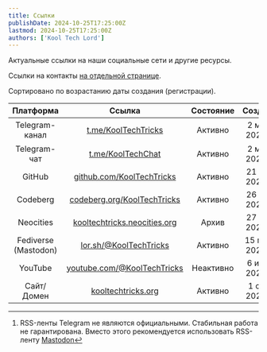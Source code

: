 ```yaml
---
title: Ссылки
publishDate: 2024-10-25T17:25:00Z
lastmod: 2024-10-25T17:25:00Z
authors: ['Kool Tech Lord']
---
```


Актуальные ссылки на наши социальные сети и другие ресурсы.

<!--more-->

Ссылки на контакты [на отдельной странице](/faq/contact).

Сортировано по возрастанию даты создания (регистрации).

|      Платформа     |            Ссылка            |Состояние|    Создано    | RSS-лента |
|:------------------:|:----------------------------:|:-------:|:-------------:|:---------:|
|   Telegram-канал   |     [t.me/KoolTechTricks]    | Активно |2 мар. 2023 г. |[RSS-Bridge] или [RSSHub] [^1]
|    Telegram-чат    |      [t.me/KoolTechChat]     | Активно |2 мар. 2023 г. |—
|       GitHub       |  [github.com/KoolTechTricks] | Активно |21 авг. 2023 г.|—
|      Codeberg      |[codeberg.org/KoolTechTricks] | Активно |26 авг. 2023 г.|[/KoolTechTricks.atom]
|     Neocities      |[kooltechtricks.neocities.org]|  Архив  |27 авг. 2023 г.|—
|Fediverse (Mastodon)|   [lor.sh/@KoolTechTricks]   | Активно |15 мар. 2024 г.|[/@KoolTechTricks.rss]
|      YouTube       |[youtube.com/@KoolTechTricks] |Неактивно|6 июн. 2024 г. |[/feeds/videos.xml]
|     Сайт/Домен     |     [kooltechtricks.org]     | Активно |1 сен. 2024 г. |По разделам

[t.me/KoolTechTricks]: https://t.me/KoolTechTricks
[RSS-Bridge]: https://rss-bridge.org/bridge01/?action=display&username=KoolTechTricks&bridge=TelegramBridge&format=Atom
[RSSHub]: https://rsshub.app/telegram/channel/KoolTechTricks
[t.me/KoolTechChat]: https://t.me/KoolTechChat
[github.com/KoolTechTricks]: https://github.com/KoolTechTricks
[codeberg.org/KoolTechTricks]: https://codeberg.org/KoolTechTricks
[/KoolTechTricks.atom]: https://codeberg.org/KoolTechTricks.atom
[kooltechtricks.neocities.org]: https://kooltechtricks.neocities.org
[lor.sh/@KoolTechTricks]: https://lor.sh/@KoolTechTricks
[/@KoolTechTricks.rss]: https://lor.sh/@KoolTechTricks.rss
[youtube.com/@KoolTechTricks]: https://www.youtube.com/@KoolTechTricks
[/feeds/videos.xml]: https://www.youtube.com/feeds/videos.xml?channel_id=UCpgXGvl34e24uhdtaO51Fqg
[kooltechtricks.org]: https://kooltechtricks.org


[^1]: RSS-ленты Telegram не являются официальными. Стабильная работа не
гарантирована. Вместо этого рекомендуется использовать RSS-ленту
[Mastodon][/@KoolTechTricks.rss]
